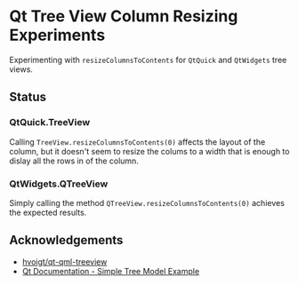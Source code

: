 # Qt Tree View Column Resizing Experiments

Experimenting with `resizeColumnsToContents` for `QtQuick` and `QtWidgets` tree views.

## Status

### QtQuick.TreeView

Calling `TreeView.resizeColumnsToContents(0)` affects the layout of the column, but it doesn't seem to resize the colums to a width that is enough to dislay all the rows in of the column.

### QtWidgets.QTreeView

Simply calling the method `QTreeView.resizeColumnsToContents(0)` achieves the expected results.

## Acknowledgements

- [hvoigt/qt-qml-treeview](https://github.com/hvoigt/qt-qml-treeview)
- [Qt Documentation - Simple Tree Model Example](http://doc.qt.io/qt-5/qtwidgets-itemviews-simpletreemodel-example.html)
